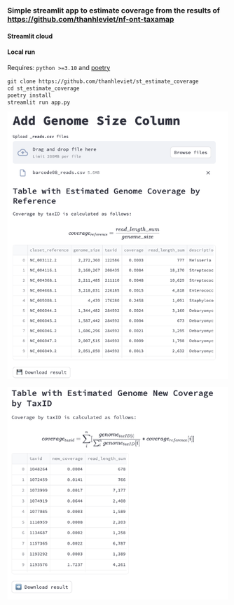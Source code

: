 ### Simple streamlit app to estimate coverage from the results of https://github.com/thanhleviet/nf-ont-taxamap

#### Streamlit cloud

#### Local run
Requires: `python >=3.10` and [poetry](https://python-poetry.org/)
```
git clone https://github.com/thanhleviet/st_estimate_coverage
cd st_estimate_coverage
poetry install
streamlit run app.py
```


![ref](docs/ref.png)

![taxid](docs/taxid.png)